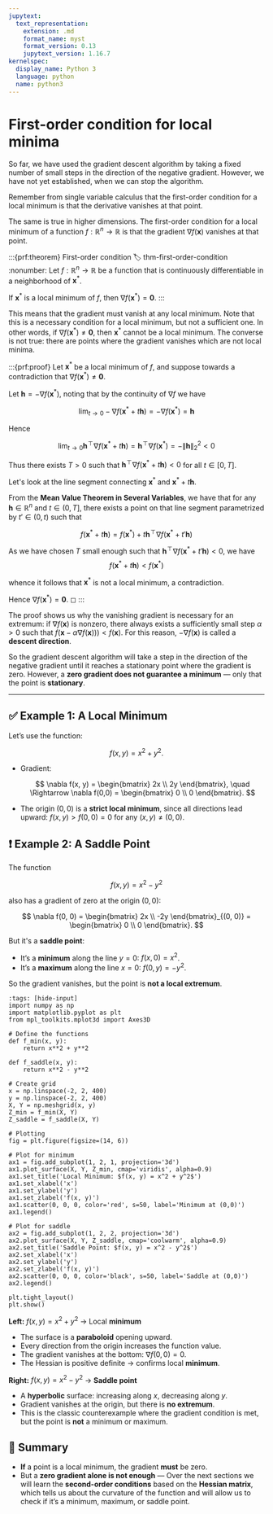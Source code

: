 ```yaml
---
jupytext:
  text_representation:
    extension: .md
    format_name: myst
    format_version: 0.13
    jupytext_version: 1.16.7
kernelspec:
  display_name: Python 3
  language: python
  name: python3
---
```

# First-order condition for local minima

So far, we have used the gradient descent algorithm by taking a fixed number of small steps in the direction of the negative gradient.
However, we have not yet established, when we can stop the algorithm.

Remember from single variable calculus that the first-order condition for a local minimum is that the derivative vanishes at that point.

The same is true in higher dimensions.
The first-order condition for a local minimum of a function $f : \mathbb{R}^n \to \mathbb{R}$ is that the gradient $\nabla f(\mathbf{x})$ vanishes at that point.

:::{prf:theorem} First-order condition 
:label: thm-first-order-condition
:nonumber:
Let $f : \mathbb{R}^n \to \mathbb{R}$ be a function that is continuously differentiable in a neighborhood of $\mathbf{x}^*$.


If $\mathbf{x}^*$ is a local minimum of $f$, then
$\nabla f(\mathbf{x}^*) = \mathbf{0}$.
:::

This means that the gradient must vanish at any local minimum.
Note that this is a necessary condition for a local minimum, but not a sufficient one.
In other words, if $\nabla f(\mathbf{x}^*) \neq \mathbf{0}$, then $\mathbf{x}^*$ cannot be a local minimum.
The converse is not true: there are points where the gradient vanishes which are not local minima.

:::{prf:proof}
Let $\mathbf{x}^*$ be a local minimum of $f$, and suppose towards a contradiction that $\nabla f(\mathbf{x}^*) \neq \mathbf{0}$.

Let $\mathbf{h} = -\nabla f(\mathbf{x}^*)$, noting that by the continuity of $\nabla f$ we have

$$\lim_{t \to 0} -\nabla f(\mathbf{x}^* + t\mathbf{h}) = -\nabla f(\mathbf{x}^*) = \mathbf{h}$$

Hence

$$\lim_{t \to 0} \mathbf{h}^{\!\top\!}\nabla f(\mathbf{x}^* + t\mathbf{h}) = \mathbf{h}^{\!\top\!}\nabla f(\mathbf{x}^*) = -\|\mathbf{h}\|_2^2 < 0$$

Thus there exists $T > 0$ such that $\mathbf{h}^{\!\top\!}\nabla f(\mathbf{x}^* + t\mathbf{h}) < 0$ for all $t \in [0,T]$.

Let's look at the line segment connecting $\mathbf{x}^*$ and $\mathbf{x}^* + t\mathbf{h}$.

From the **Mean Value Theorem in Several Variables**, we have that for any $\mathbf{h} \in \mathbb{R}^n$ and $t \in (0,T]$, there exists a point on that line segment parametrized by $t' \in (0,t)$ such that

$$f(\mathbf{x}^* + t\mathbf{h}) = f(\mathbf{x}^*) + t\mathbf{h}^{\!\top\!} \nabla f(\mathbf{x}^* + t'\mathbf{h})$$

As we have chosen $T$ small enough such that $\mathbf{h}^{\!\top\!}\nabla f(\mathbf{x}^* + t'\mathbf{h}) < 0$, we have
$$f(\mathbf{x}^* + t\mathbf{h}) < f(\mathbf{x}^*)$$

whence it follows that $\mathbf{x}^*$ is not a local minimum, a contradiction.

Hence $\nabla f(\mathbf{x}^*) = \mathbf{0}$. ◻
:::

The proof shows us why the vanishing gradient is necessary for an extremum:
if $\nabla f(\mathbf{x})$ is nonzero, there always exists a sufficiently small step $\alpha > 0$ such that $f(\mathbf{x} - \alpha\nabla f(\mathbf{x}))) < f(\mathbf{x})$.
For this reason, $-\nabla f(\mathbf{x})$ is called a **descent direction**.

So the gradient descent algorithm will take a step in the direction of the negative gradient until it reaches a stationary point where the gradient is zero.
However, a **zero gradient does not guarantee a minimum** — only that the point is **stationary**.

---


## ✅ Example 1: A Local Minimum

Let’s use the function:

$$
f(x, y) = x^2 + y^2.
$$

* Gradient:

  $$
  \nabla f(x, y) = \begin{bmatrix} 2x \\ 2y \end{bmatrix}, \quad \Rightarrow \nabla f(0,0) = \begin{bmatrix} 0 \\ 0 \end{bmatrix}.
  $$

* The origin $(0, 0)$ is a **strict local minimum**, since all directions lead upward: $f(x, y) > f(0, 0) = 0$ for any $(x, y) \ne (0, 0)$.

## ❗ Example 2: A Saddle Point

The function

$$
f(x, y) = x^2 - y^2
$$

also has a gradient of zero at the origin $(0, 0)$:

$$
\nabla f(0, 0) = \begin{bmatrix} 2x \\ -2y \end{bmatrix}_{(0, 0)} = \begin{bmatrix} 0 \\ 0 \end{bmatrix}.
$$

But it's a **saddle point**:

* It’s a **minimum** along the line $y = 0$: $f(x, 0) = x^2$.
* It’s a **maximum** along the line $x = 0$: $f(0, y) = -y^2$.

So the gradient vanishes, but the point is **not a local extremum**.



```{code-cell} ipython3
:tags: [hide-input]
import numpy as np
import matplotlib.pyplot as plt
from mpl_toolkits.mplot3d import Axes3D

# Define the functions
def f_min(x, y):
    return x**2 + y**2

def f_saddle(x, y):
    return x**2 - y**2

# Create grid
x = np.linspace(-2, 2, 400)
y = np.linspace(-2, 2, 400)
X, Y = np.meshgrid(x, y)
Z_min = f_min(X, Y)
Z_saddle = f_saddle(X, Y)

# Plotting
fig = plt.figure(figsize=(14, 6))

# Plot for minimum
ax1 = fig.add_subplot(1, 2, 1, projection='3d')
ax1.plot_surface(X, Y, Z_min, cmap='viridis', alpha=0.9)
ax1.set_title('Local Minimum: $f(x, y) = x^2 + y^2$')
ax1.set_xlabel('x')
ax1.set_ylabel('y')
ax1.set_zlabel('f(x, y)')
ax1.scatter(0, 0, 0, color='red', s=50, label='Minimum at (0,0)')
ax1.legend()

# Plot for saddle
ax2 = fig.add_subplot(1, 2, 2, projection='3d')
ax2.plot_surface(X, Y, Z_saddle, cmap='coolwarm', alpha=0.9)
ax2.set_title('Saddle Point: $f(x, y) = x^2 - y^2$')
ax2.set_xlabel('x')
ax2.set_ylabel('y')
ax2.set_zlabel('f(x, y)')
ax2.scatter(0, 0, 0, color='black', s=50, label='Saddle at (0,0)')
ax2.legend()

plt.tight_layout()
plt.show()
```

**Left:** $f(x, y) = x^2 + y^2$ → Local **minimum**
* The surface is a **paraboloid** opening upward.
* Every direction from the origin increases the function value.
* The gradient vanishes at the bottom: $\nabla f(0,0) = 0$.
* The Hessian is positive definite → confirms local **minimum**.

**Right:** $f(x, y) = x^2 - y^2$ → **Saddle point**
* A **hyperbolic** surface: increasing along $x$, decreasing along $y$.
* Gradient vanishes at the origin, but there is **no extremum**.
* This is the classic counterexample where the gradient condition is met, but the point is **not** a minimum or maximum.


## 🧠 Summary

* **If** a point is a local minimum, the gradient **must** be zero.
* But a **zero gradient alone is not enough** — Over the next sections we will learn the **second-order conditions** based on the **Hessian matrix**, which tells us about the curvature of the function and will allow us to check if it’s a minimum, maximum, or saddle point.
